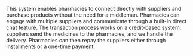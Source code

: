 This system enables pharmacies to connect directly with suppliers and purchase products without the need for a middleman. Pharmacies can engage with multiple suppliers and communicate through a built-in direct chat feature.
The transaction process works on a credit-based system: suppliers send the medicines to the pharmacies, and we handle the delivery. Pharmacies can then repay the suppliers either through installments or a one-time payment.
